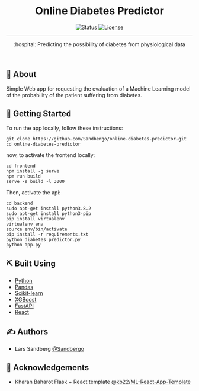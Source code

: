 

<h1 align="center">Online Diabetes Predictor</h1>

<div align="center">

  [![Status](https://img.shields.io/badge/status-active-success.svg)]() 
  [![License](https://img.shields.io/badge/license-MIT-blue.svg)](/LICENSE)

</div>

---

<p align="center">
:hospital: Predicting the possibility of diabetes from physiological data 
</p>
<br> 

## 🧐 About <a name = "about"></a>
Simple Web app for requesting the evaluation of a Machine Learning model of the probability of the patient suffering from diabetes. 

## 🏁 Getting Started <a name = "getting_started"></a>

To run the app locally, follow these instructions:

```
git clone https://github.com/Sandbergo/online-diabetes-predictor.git
cd online-diabetes-predictor
```
now, to activate the frontend locally:
```
cd frontend
npm install -g serve
npm run build
serve -s build -l 3000
```
Then, activate the api:
```
cd backend
sudo apt-get install python3.8.2
sudo apt-get install python3-pip
pip install virtualenv
virtualenv env
source env/bin/activate 
pip install -r requirements.txt
python diabetes_predictor.py
python app.py
```

## ⛏️ Built Using <a name = "built_using"></a>
- [Python](https://www.python.org/) 
- [Pandas](https://pandas.pydata.org/)
- [Scikit-learn](https://scikit-learn.org/stable/)
- [XGBoost](https://xgboost.readthedocs.io/en/latest/)
- [FastAPI](https://fastapi.tiangolo.com/)
- [React](https://reactjs.org/)
    
## ✍️ Authors <a name = "authors"></a>
- Lars Sandberg [@Sandbergo](https://github.com/Sandbergo)

## 🎉 Acknowledgements
- Kharan Baharot Flask + React template [@kb22/ML-React-App-Template](https://github.com/kb22/ML-React-App-Template)
